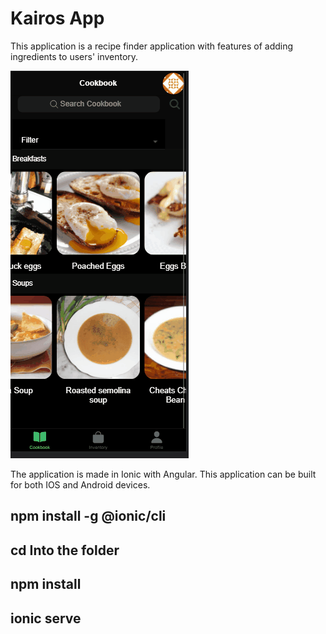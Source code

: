 # Kairos App

This application is a recipe finder application with features of adding ingredients to users' inventory.

![Alt Text](appImage\app.gif)

The application is made in Ionic with Angular. This application can be built for both IOS and Android devices.

## npm install -g @ionic/cli

## cd Into the folder

## npm install

## ionic serve
